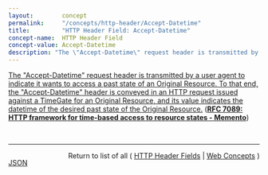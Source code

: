```yaml
---
layout:        concept
permalink:     "/concepts/http-header/Accept-Datetime"
title:         "HTTP Header Field: Accept-Datetime"
concept-name:  HTTP Header Field
concept-value: Accept-Datetime
description: "The \"Accept-Datetime\" request header is transmitted by a user agent to indicate it wants to access a past state of an Original Resource. To that end, the \"Accept-Datetime\" header is conveyed in an HTTP request issued against a TimeGate for an Original Resource, and its value indicates the datetime of the desired past state of the Original Resource."
---
```


[The "Accept-Datetime" request header is transmitted by a user agent to indicate it wants to access a past state of an Original Resource. To that end, the "Accept-Datetime" header is conveyed in an HTTP request issued against a TimeGate for an Original Resource, and its value indicates the datetime of the desired past state of the Original Resource.](https://datatracker.ietf.org/doc/html/rfc7089#section-2.1.1 "Read documentation for HTTP Header Field &#34;Accept-Datetime&#34;") (**[RFC 7089: HTTP framework for time-based access to resource states - Memento](/specs/IETF/RFC/7089 "The HTTP-based Memento framework bridges the present and past Web. It facilitates obtaining representations of prior states of a given resource by introducing datetime negotiation and TimeMaps. Datetime negotiation is a variation on content negotiation that leverages the given resource's URI and a user agent's preferred datetime. TimeMaps are lists that enumerate URIs of resources that encapsulate prior states of the given resource. The framework also facilitates recognizing a resource that encapsulates a frozen prior state of another resource.")**)

<br/>
<hr/>

<p style="float : left"><a href="./Accept-Datetime.json" title="JSON representing this particular Web Concept value">JSON</a></p>
<p style="text-align: right">Return to list of all ( <a href="../http-header/">HTTP Header Fields</a> | <a href="../">Web Concepts</a> )</p>
